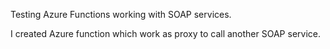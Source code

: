 Testing Azure Functions working with SOAP services.

I created Azure function which work as proxy to call another SOAP service. 
